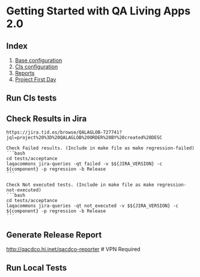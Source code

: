 # Getting Started with QA Living Apps 2.0

## Index
1. [Base configuration](./docs/base-configuration.md#base-configuration)
2. [CIs configuration](./docs/cis-configuration.md#cis)
3. [Reports](./docs/base-configuration.md#reports)
4. [Project First Day](./docs/project-first-day.md#project-first-day)

## Run CIs tests

## Check Results in Jira
    https://jira.tid.es/browse/QALAGLOB-727741?jql=project%20%3D%20QALAGLOB%20ORDER%20BY%20created%20DESC

    Check Failed results. (Include in make file as make regression-failed)
    ´´´bash
    cd tests/acceptance
    laqacommons jira-queries -qt failed -v $${JIRA_VERSION} -c ${component} -p regression -b Release
    ´´´

    Check Not executed tests. (Include in make file as make regression-not-executed)
    ´´´bash
    cd tests/acceptance
    laqacommons jira-queries -qt not_executed -v $${JIRA_VERSION} -c ${component} -p regression -b Release
    ´´´

## Generate Release Report

http://qacdco.hi.inet/qacdco-reporter # VPN Required


## Run Local Tests